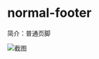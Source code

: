 # normal-footer

简介：普通页脚

![截图](https://img.alicdn.com/tfs/TB1xQ1rov5TBuNjSspcXXbnGFXa-2400-328.png)
